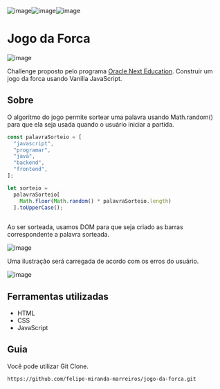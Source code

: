 ![image](https://img.shields.io/badge/HTML5-E34F26?style=for-the-badge&logo=html5&logoColor=white)![image](https://img.shields.io/badge/CSS3-1572B6?style=for-the-badge&logo=css3&logoColor=white)![image](https://img.shields.io/badge/JavaScript-323330?style=for-the-badge&logo=javascript&logoColor=F7DF1E)

# Jogo da Forca

![image](https://user-images.githubusercontent.com/91689754/162090842-ccac8005-10a6-41b2-a9a8-1cb6e2d5fb59.png)

Challenge proposto pelo programa [Oracle Next Education](https://www.oracle.com/br/education/oracle-next-education/). Construir um jogo da forca usando Vanilla JavaScript.

## Sobre

O algoritmo do jogo permite sortear uma palavra usando Math.random() para que ela seja usada quando o usuário iniciar a partida.

```js
const palavraSorteio = [
  "javascript",
  "programar",
  "java",
  "backend",
  "frontend",
];

let sorteio =
  palavraSorteio[
    Math.floor(Math.random() * palavraSorteio.length)
  ].toUpperCase();
  
```

Ao ser sorteada, usamos DOM para que seja criado as barras correspondente a palavra sorteada.

![image](https://user-images.githubusercontent.com/91689754/162091434-e972687c-df47-4ee6-ad44-bdbb3c12bb5e.png)

Uma ilustração será carregada de acordo com os erros do usuário.

![image](https://user-images.githubusercontent.com/91689754/162091637-c0e3a719-b478-4435-add5-d079fcaa2263.png)

## Ferramentas utilizadas

* HTML
* CSS
* JavaScript

## Guia

Você pode utilizar Git Clone.

```
https://github.com/felipe-miranda-marreiros/jogo-da-forca.git
```
